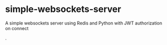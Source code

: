 # simple-websockets-server
A simple websockets server using Redis and Python with JWT authorization on connect

.